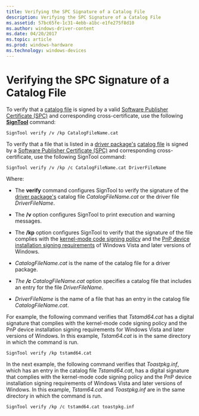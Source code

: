 ```yaml
---
title: Verifying the SPC Signature of a Catalog File
description: Verifying the SPC Signature of a Catalog File
ms.assetid: 57bc65fe-1c31-4ebb-a1bc-e1fe275f8d10
ms.author: windows-driver-content
ms.date: 04/20/2017
ms.topic: article
ms.prod: windows-hardware
ms.technology: windows-devices
---
```


# Verifying the SPC Signature of a Catalog File


To verify that a [catalog file](catalog-files.md) is signed by a valid [Software Publisher Certificate (SPC)](software-publisher-certificate.md) and corresponding cross-certificate, use the following [**SignTool**](https://msdn.microsoft.com/library/windows/hardware/ff551778) command:

```
SignTool verify /v /kp CatalogFileName.cat 
```

To verify that a file that is listed in a [driver package's](driver-packages.md) [catalog file](catalog-files.md) is signed by a [Software Publisher Certificate (SPC)](software-publisher-certificate.md) and corresponding cross-certificate, use the following SignTool command:

```
SignTool verify /v /kp /c CatalogFileName.cat DriverFileName
```

Where:

-   The **verify** command configures SignTool to verify the signature of the [driver package's](driver-packages.md) catalog file *CatalogFileName.cat* or the driver file *DriverFileName*.

-   The **/v** option configures SignTool to print execution and warning messages.

-   The **/kp** option configures SignTool to verify that the signature of the file complies with the [kernel-mode code signing policy](kernel-mode-code-signing-policy--windows-vista-and-later-.md) and the [PnP device installation signing requirements](pnp-device-installation-signing-requirements--windows-vista-and-later-.md) of Windows Vista and later versions of Windows.

-   *CatalogFileName.cat* is the name of the catalog file for a driver package.

-   *The* ***/c*** *CatalogFileName.cat* option specifies a catalog file that includes an entry for the file *DriverFileName*.

-   *DriverFileName* is the name of a file that has an entry in the catalog file *CatalogFileName.cat*.

For example, the following command verifies that *Tstamd64.cat* has a digital signature that complies with the kernel-mode code signing policy and the PnP device installation signing requirements for Windows Vista and later versions of Windows. In this example, *Tstam64.cat* is in the same directory in which the command is run.

```
SignTool verify /kp tstamd64.cat
```

In the next example, the following command verifies that *Toastpkg.inf*, which has an entry in the catalog file *Tstamd64.cat*, has a digital signature that complies with the kernel-mode code signing policy and the PnP device installation signing requirements of Windows Vista and later versions of Windows. In this example, *Tstam64.cat* and *Toastpkg.inf* are in the same directory in which the command is run.

```
SignTool verify /kp /c tstamd64.cat toastpkg.inf
```

 

 





